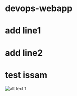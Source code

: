 # devops-webapp
# add line1
# add line2
 
# test issam 
![alt text](./docs/webapp.png "Java servlet based sample WebApp")
1
